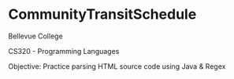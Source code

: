 # CommunityTransitSchedule

Bellevue College

CS320 - Programming Languages

Objective: Practice parsing HTML source code using Java &amp; Regex
